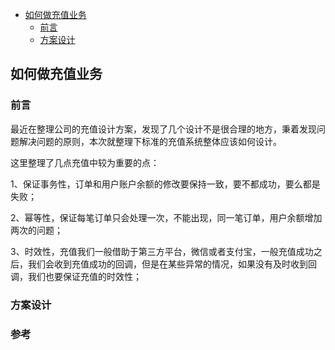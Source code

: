 <!-- START doctoc generated TOC please keep comment here to allow auto update -->
<!-- DON'T EDIT THIS SECTION, INSTEAD RE-RUN doctoc TO UPDATE -->

- [如何做充值业务](#%E5%A6%82%E4%BD%95%E5%81%9A%E5%85%85%E5%80%BC%E4%B8%9A%E5%8A%A1)
  - [前言](#%E5%89%8D%E8%A8%80)
  - [方案设计](#%E6%96%B9%E6%A1%88%E8%AE%BE%E8%AE%A1)

<!-- END doctoc generated TOC please keep comment here to allow auto update -->

## 如何做充值业务

### 前言

最近在整理公司的充值设计方案，发现了几个设计不是很合理的地方，秉着发现问题解决问题的原则，本次就整理下标准的充值系统整体应该如何设计。   

这里整理了几点充值中较为重要的点：  

1、保证事务性，订单和用户账户余额的修改要保持一致，要不都成功，要么都是失败；  

2、幂等性，保证每笔订单只会处理一次，不能出现，同一笔订单，用户余额增加两次的问题；  

3、时效性，充值我们一般借助于第三方平台，微信或者支付宝，一般充值成功之后，我们会收到充值成功的回调，但是在某些异常的情况，如果没有及时收到回调，我们也要保证充值的时效性；  

### 方案设计


### 参考

